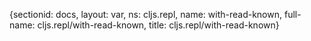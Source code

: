 {sectionid: docs, layout: var, ns: cljs.repl, name: with-read-known, full-name: cljs.repl/with-read-known,
  title: cljs.repl/with-read-known}
